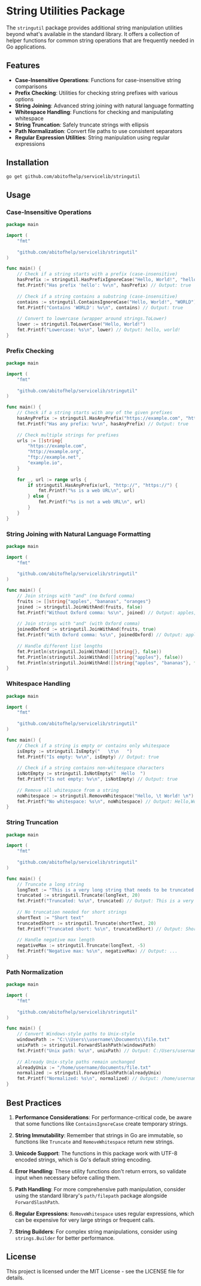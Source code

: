 # String Utilities Package

The `stringutil` package provides additional string manipulation utilities beyond what's available in the standard library. It offers a collection of helper functions for common string operations that are frequently needed in Go applications.

## Features

- **Case-Insensitive Operations**: Functions for case-insensitive string comparisons
- **Prefix Checking**: Utilities for checking string prefixes with various options
- **String Joining**: Advanced string joining with natural language formatting
- **Whitespace Handling**: Functions for checking and manipulating whitespace
- **String Truncation**: Safely truncate strings with ellipsis
- **Path Normalization**: Convert file paths to use consistent separators
- **Regular Expression Utilities**: String manipulation using regular expressions

## Installation

```bash
go get github.com/abitofhelp/servicelib/stringutil
```

## Usage

### Case-Insensitive Operations

```go
package main

import (
    "fmt"
    
    "github.com/abitofhelp/servicelib/stringutil"
)

func main() {
    // Check if a string starts with a prefix (case-insensitive)
    hasPrefix := stringutil.HasPrefixIgnoreCase("Hello, World!", "hello")
    fmt.Printf("Has prefix 'hello': %v\n", hasPrefix) // Output: true
    
    // Check if a string contains a substring (case-insensitive)
    contains := stringutil.ContainsIgnoreCase("Hello, World!", "WORLD")
    fmt.Printf("Contains 'WORLD': %v\n", contains) // Output: true
    
    // Convert to lowercase (wrapper around strings.ToLower)
    lower := stringutil.ToLowerCase("Hello, World!")
    fmt.Printf("Lowercase: %s\n", lower) // Output: hello, world!
}
```

### Prefix Checking

```go
package main

import (
    "fmt"
    
    "github.com/abitofhelp/servicelib/stringutil"
)

func main() {
    // Check if a string starts with any of the given prefixes
    hasAnyPrefix := stringutil.HasAnyPrefix("https://example.com", "http://", "https://")
    fmt.Printf("Has any prefix: %v\n", hasAnyPrefix) // Output: true
    
    // Check multiple strings for prefixes
    urls := []string{
        "https://example.com",
        "http://example.org",
        "ftp://example.net",
        "example.io",
    }
    
    for _, url := range urls {
        if stringutil.HasAnyPrefix(url, "http://", "https://") {
            fmt.Printf("%s is a web URL\n", url)
        } else {
            fmt.Printf("%s is not a web URL\n", url)
        }
    }
}
```

### String Joining with Natural Language Formatting

```go
package main

import (
    "fmt"
    
    "github.com/abitofhelp/servicelib/stringutil"
)

func main() {
    // Join strings with "and" (no Oxford comma)
    fruits := []string{"apples", "bananas", "oranges"}
    joined := stringutil.JoinWithAnd(fruits, false)
    fmt.Printf("Without Oxford comma: %s\n", joined) // Output: apples, bananas and oranges
    
    // Join strings with "and" (with Oxford comma)
    joinedOxford := stringutil.JoinWithAnd(fruits, true)
    fmt.Printf("With Oxford comma: %s\n", joinedOxford) // Output: apples, bananas, and oranges
    
    // Handle different list lengths
    fmt.Println(stringutil.JoinWithAnd([]string{}, false))                // Output: ""
    fmt.Println(stringutil.JoinWithAnd([]string{"apples"}, false))        // Output: "apples"
    fmt.Println(stringutil.JoinWithAnd([]string{"apples", "bananas"}, false)) // Output: "apples and bananas"
}
```

### Whitespace Handling

```go
package main

import (
    "fmt"
    
    "github.com/abitofhelp/servicelib/stringutil"
)

func main() {
    // Check if a string is empty or contains only whitespace
    isEmpty := stringutil.IsEmpty("   \t\n   ")
    fmt.Printf("Is empty: %v\n", isEmpty) // Output: true
    
    // Check if a string contains non-whitespace characters
    isNotEmpty := stringutil.IsNotEmpty("  Hello  ")
    fmt.Printf("Is not empty: %v\n", isNotEmpty) // Output: true
    
    // Remove all whitespace from a string
    noWhitespace := stringutil.RemoveWhitespace("Hello, \t World! \n")
    fmt.Printf("No whitespace: %s\n", noWhitespace) // Output: Hello,World!
}
```

### String Truncation

```go
package main

import (
    "fmt"
    
    "github.com/abitofhelp/servicelib/stringutil"
)

func main() {
    // Truncate a long string
    longText := "This is a very long string that needs to be truncated to fit in a limited space."
    truncated := stringutil.Truncate(longText, 20)
    fmt.Printf("Truncated: %s\n", truncated) // Output: This is a very long...
    
    // No truncation needed for short strings
    shortText := "Short text"
    truncatedShort := stringutil.Truncate(shortText, 20)
    fmt.Printf("Truncated short: %s\n", truncatedShort) // Output: Short text
    
    // Handle negative max length
    negativeMax := stringutil.Truncate(longText, -5)
    fmt.Printf("Negative max: %s\n", negativeMax) // Output: ...
}
```

### Path Normalization

```go
package main

import (
    "fmt"
    
    "github.com/abitofhelp/servicelib/stringutil"
)

func main() {
    // Convert Windows-style paths to Unix-style
    windowsPath := "C:\\Users\\username\\Documents\\file.txt"
    unixPath := stringutil.ForwardSlashPath(windowsPath)
    fmt.Printf("Unix path: %s\n", unixPath) // Output: C:/Users/username/Documents/file.txt
    
    // Already Unix-style paths remain unchanged
    alreadyUnix := "/home/username/documents/file.txt"
    normalized := stringutil.ForwardSlashPath(alreadyUnix)
    fmt.Printf("Normalized: %s\n", normalized) // Output: /home/username/documents/file.txt
}
```

## Best Practices

1. **Performance Considerations**: For performance-critical code, be aware that some functions like `ContainsIgnoreCase` create temporary strings.

2. **String Immutability**: Remember that strings in Go are immutable, so functions like `Truncate` and `RemoveWhitespace` return new strings.

3. **Unicode Support**: The functions in this package work with UTF-8 encoded strings, which is Go's default string encoding.

4. **Error Handling**: These utility functions don't return errors, so validate input when necessary before calling them.

5. **Path Handling**: For more comprehensive path manipulation, consider using the standard library's `path/filepath` package alongside `ForwardSlashPath`.

6. **Regular Expressions**: `RemoveWhitespace` uses regular expressions, which can be expensive for very large strings or frequent calls.

7. **String Builders**: For complex string manipulations, consider using `strings.Builder` for better performance.

## License

This project is licensed under the MIT License - see the LICENSE file for details.